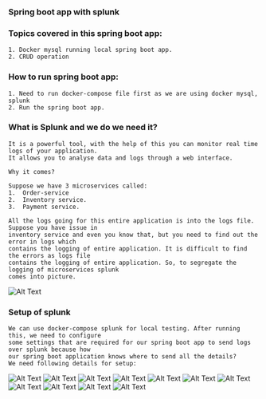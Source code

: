 ### Spring boot app with splunk


### Topics covered in this spring boot app:
```shell
1. Docker mysql running local spring boot app.
2. CRUD operation
```

### How to run spring boot app:
```shell
1. Need to run docker-compose file first as we are using docker mysql, splunk
2. Run the spring boot app.
```

### What is Splunk and we do we need it?
```shell
It is a powerful tool, with the help of this you can monitor real time logs of your application. 
It allows you to analyse data and logs through a web interface. 

Why it comes?

Suppose we have 3 microservices called:
1.	Order-service
2.	Inventory service.
3.	Payment service.

All the logs going for this entire application is into the logs file. Suppose you have issue in
inventory service and even you know that, but you need to find out the error in logs which 
contains the logging of entire application. It is difficult to find the errors as logs file 
contains the logging of entire application. So, to segregate the logging of microservices splunk
comes into picture. 

```
![Alt Text](img/img.png)

### Setup of splunk
```shell
We can use docker-compose splunk for local testing. After running this, we need to configure
some settings that are required for our spring boot app to send logs over splunk because how
our spring boot application knows where to send all the details?
We need following details for setup:

```
![Alt Text](img/img_1.png)
![Alt Text](img/img_3.png)
![Alt Text](img/img_4.png)
![Alt Text](img/img_2.png)
![Alt Text](img/img_5.png)
![Alt Text](img/img_6.png)
![Alt Text](img/img_7.png)
![Alt Text](img/img_8.png)
![Alt Text](img/img_9.png)
![Alt Text](img/img_10.png)
![Alt Text](img/img_11.png)


